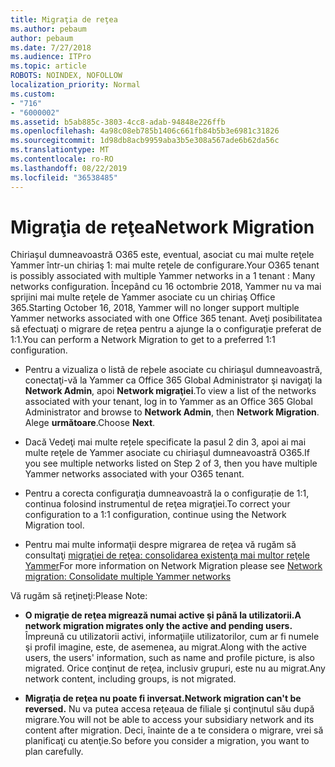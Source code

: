 ```yaml
---
title: Migraţia de reţea
ms.author: pebaum
author: pebaum
ms.date: 7/27/2018
ms.audience: ITPro
ms.topic: article
ROBOTS: NOINDEX, NOFOLLOW
localization_priority: Normal
ms.custom:
- "716"
- "6000002"
ms.assetid: b5ab885c-3803-4cc8-adab-94848e226ffb
ms.openlocfilehash: 4a98c08eb785b1406c661fb84b5b3e6981c31826
ms.sourcegitcommit: 1d98db8acb9959aba3b5e308a567ade6b62da56c
ms.translationtype: MT
ms.contentlocale: ro-RO
ms.lasthandoff: 08/22/2019
ms.locfileid: "36538485"
---
```

# <a name="network-migration"></a><span data-ttu-id="7ef0e-102">Migraţia de reţea</span><span class="sxs-lookup"><span data-stu-id="7ef0e-102">Network Migration</span></span>

<span data-ttu-id="7ef0e-103">Chiriaşul dumneavoastră O365 este, eventual, asociat cu mai multe reţele Yammer într-un chiriaş 1: mai multe reţele de configurare.</span><span class="sxs-lookup"><span data-stu-id="7ef0e-103">Your O365 tenant is possibly associated with multiple Yammer networks in a 1 tenant : Many networks configuration.</span></span> <span data-ttu-id="7ef0e-104">Începând cu 16 octombrie 2018, Yammer nu va mai sprijini mai multe reţele de Yammer asociate cu un chiriaş Office 365.</span><span class="sxs-lookup"><span data-stu-id="7ef0e-104">Starting October 16, 2018, Yammer will no longer support multiple Yammer networks associated with one Office 365 tenant.</span></span> <span data-ttu-id="7ef0e-105">Aveţi posibilitatea să efectuaţi o migrare de reţea pentru a ajunge la o configuraţie preferat de 1:1.</span><span class="sxs-lookup"><span data-stu-id="7ef0e-105">You can perform a Network Migration to get to a preferred 1:1 configuration.</span></span>
  
- <span data-ttu-id="7ef0e-106">Pentru a vizualiza o listã de reþele asociate cu chiriaşul dumneavoastră, conectaţi-vă la Yammer ca Office 365 Global Administrator şi navigaţi la **Network Admin**, apoi **Network migraţiei**.</span><span class="sxs-lookup"><span data-stu-id="7ef0e-106">To view a list of the networks associated with your tenant, log in to Yammer as an Office 365 Global Administrator and browse to **Network Admin**, then **Network Migration**.</span></span> <span data-ttu-id="7ef0e-107">Alege **următoare**.</span><span class="sxs-lookup"><span data-stu-id="7ef0e-107">Choose **Next**.</span></span>

- <span data-ttu-id="7ef0e-108">Dacă Vedeţi mai multe rețele specificate la pasul 2 din 3, apoi ai mai multe reţele de Yammer asociate cu chiriaşul dumneavoastră O365.</span><span class="sxs-lookup"><span data-stu-id="7ef0e-108">If you see multiple networks listed on Step 2 of 3, then you have multiple Yammer networks associated with your O365 tenant.</span></span>

- <span data-ttu-id="7ef0e-109">Pentru a corecta configuraţia dumneavoastră la o configurație de 1:1, continua folosind instrumentul de reţea migraţiei.</span><span class="sxs-lookup"><span data-stu-id="7ef0e-109">To correct your configuration to a 1:1 configuration, continue using the Network Migration tool.</span></span>

- <span data-ttu-id="7ef0e-110">Pentru mai multe informaţii despre migrarea de reţea vă rugăm să consultaţi [migraţiei de reţea: consolidarea existenţa mai multor reţele Yammer](https://support.office.com/article/a22c1b20-9231-4ce2-a916-392b1056d002)</span><span class="sxs-lookup"><span data-stu-id="7ef0e-110">For more information on Network Migration please see [Network migration: Consolidate multiple Yammer networks](https://support.office.com/article/a22c1b20-9231-4ce2-a916-392b1056d002)</span></span>

<span data-ttu-id="7ef0e-111">Vă rugăm să reţineţi:</span><span class="sxs-lookup"><span data-stu-id="7ef0e-111">Please Note:</span></span>
  
- <span data-ttu-id="7ef0e-112">**O migraţie de reţea migrează numai active şi până la utilizatorii.**</span><span class="sxs-lookup"><span data-stu-id="7ef0e-112">**A network migration migrates only the active and pending users.**</span></span> <span data-ttu-id="7ef0e-113">Împreună cu utilizatorii activi, informaţiile utilizatorilor, cum ar fi numele şi profil imagine, este, de asemenea, au migrat.</span><span class="sxs-lookup"><span data-stu-id="7ef0e-113">Along with the active users, the users' information, such as name and profile picture, is also migrated.</span></span> <span data-ttu-id="7ef0e-114">Orice conţinut de reţea, inclusiv grupuri, este nu au migrat.</span><span class="sxs-lookup"><span data-stu-id="7ef0e-114">Any network content, including groups, is not migrated.</span></span>

- <span data-ttu-id="7ef0e-115">**Migraţia de reţea nu poate fi inversat.**</span><span class="sxs-lookup"><span data-stu-id="7ef0e-115">**Network migration can't be reversed.**</span></span> <span data-ttu-id="7ef0e-116">Nu va putea accesa reţeaua de filiale şi conţinutul său după migrare.</span><span class="sxs-lookup"><span data-stu-id="7ef0e-116">You will not be able to access your subsidiary network and its content after migration.</span></span> <span data-ttu-id="7ef0e-117">Deci, înainte de a te considera o migrare, vrei să planificaţi cu atenţie.</span><span class="sxs-lookup"><span data-stu-id="7ef0e-117">So before you consider a migration, you want to plan carefully.</span></span>
